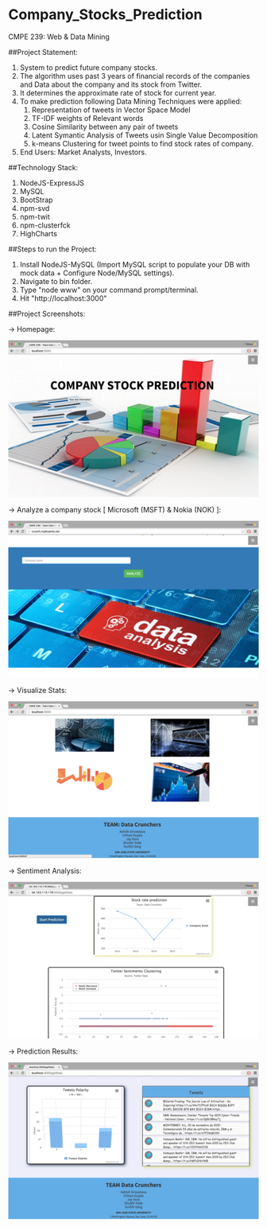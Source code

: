 # Company_Stocks_Prediction
CMPE 239: Web &amp; Data Mining

##Project Statement:

1. System to predict future company stocks.
2. The algorithm uses past 3 years of financial records of the companies and Data about the company and its stock from Twitter.
3. It determines the approximate rate of stock for current year.
4. To make prediction following Data Mining Techniques were applied:
    1. Representation of tweets in Vector Space Model
    2. TF-IDF weights of Relevant words
    3. Cosine Similarity between any pair of tweets
    4. Latent Symantic Analysis of Tweets usin Single Value Decomposition
    5. k-means Clustering for tweet points to find stock rates of company.
5. End Users: Market Analysts, Investors.

##Technology Stack:
1. NodeJS-ExpressJS
2. MySQL
3. BootStrap
4. npm-svd
5. npm-twit
6. npm-clusterfck
7. HighCharts

##Steps to run the Project:
1. Install NodeJS-MySQL (Import MySQL script to populate your DB with mock data + Configure Node/MySQL settings).
2. Navigate to bin folder.
3. Type "node www" on your command prompt/terminal.
4. Hit "http://localhost:3000"

##Project Screenshots:

-> Homepage:

![alt tag](https://github.com/Chhavi1991Gupta/DataCrunchers/blob/master/Screenshots/Screen%20Shot%202015-11-20%20at%203.24.40%20PM.png)

-> Analyze a company stock [ Microsoft (MSFT) & Nokia (NOK) ]:

![alt tag](https://github.com/Chhavi1991Gupta/DataCrunchers/blob/master/Screenshots/Screen_Shot.png)

-> Visualize Stats:

![alt tag](https://github.com/Chhavi1991Gupta/DataCrunchers/blob/master/Screenshots/Screen%20Shot%202015-11-20%20at%203.24.54%20PM.png)

-> Sentiment Analysis:

![alt tag](https://github.com/Chhavi1991Gupta/DataCrunchers/blob/master/Screenshots/Screen_Shot2.png)

-> Prediction Results:

![alt tag](https://github.com/Chhavi1991Gupta/DataCrunchers/blob/master/Screenshots/Screen%20Shot%202015-11-20%20at%203.38.45%20PM.png)
